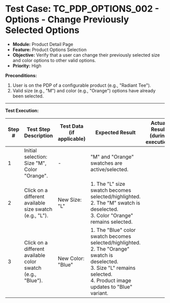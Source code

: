 # Test Case: TC_PDP_OPTIONS_002 - Options - Change Previously Selected Options

* **Module:** Product Detail Page
* **Feature:** Product Options Selection
* **Objective:** Verify that a user can change their previously selected size and color options to other valid options.
* **Priority:** High

**Preconditions:**
1.  User is on the PDP of a configurable product (e.g., "Radiant Tee").
2.  Valid size (e.g., "M") and color (e.g., "Orange") options have already been selected.

---
**Test Execution:**

| Step # | Test Step Description                                                                 | Test Data (if applicable)                     | Expected Result                                                                                                                               | Actual Result (during execution) | Status (during execution) | Notes (during execution) |
|--------|---------------------------------------------------------------------------------------|-----------------------------------------------|-----------------------------------------------------------------------------------------------------------------------------------------------|----------------------------------|---------------------------|--------------------------|
| 1      | Initial selection: Size "M", Color "Orange".                                          | -                                             | "M" and "Orange" swatches are active/selected.                                                                                                |                                  |                           |                          |
| 2      | Click on a different available size swatch (e.g., "L").                               | New Size: "L"                                 | 1. The "L" size swatch becomes selected/highlighted. <br> 2. The "M" swatch is deselected. <br> 3. Color "Orange" remains selected.            |                                  |                           |                          |
| 3      | Click on a different available color swatch (e.g., "Blue").                           | New Color: "Blue"                             | 1. The "Blue" color swatch becomes selected/highlighted. <br> 2. The "Orange" swatch is deselected. <br> 3. Size "L" remains selected. <br> 4. Product image updates to "Blue" variant. |                                  |                           |                          |
